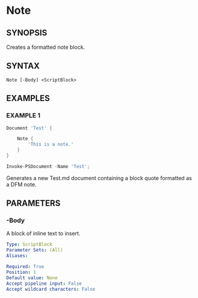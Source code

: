 
# Note

## SYNOPSIS

Creates a formatted note block.

## SYNTAX

```text
Note [-Body] <ScriptBlock>
```

## EXAMPLES

### EXAMPLE 1

```powershell
Document 'Test' {

    Note {
        'This is a note.'
    }
}

Invoke-PSDocument -Name 'Test';
```

Generates a new Test.md document containing a block quote formatted as a DFM note.


## PARAMETERS

### -Body
A block of inline text to insert.

```yaml
Type: ScriptBlock
Parameter Sets: (All)
Aliases: 

Required: True
Position: 1
Default value: None
Accept pipeline input: False
Accept wildcard characters: False
```
